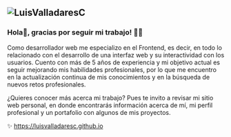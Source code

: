 ![LuisValladaresC](https://github.com/LuisValladaresC/luisvalladaresc/assets/46798812/d2326bfb-8013-46df-8849-0977beef9693)
---

### Hola👋, gracias por seguir mi trabajo! 🧑‍💻
Como desarrollador web me especializo en el Frontend, es decir, en todo lo relacionado con el desarrollo de una interfaz web y su interactividad con los usuarios. Cuento con más de 5 años de experiencia y mi objetivo actual es seguir mejorando mis habilidades profesionales, por lo que me encuentro en la actualización continua de mis conocimientos y en la búsqueda de nuevos retos profesionales.

¿Quieres conocer más acerca mi trabajo? Pues te invito a revisar mi sitio web personal, en donde encontrarás información acerca de mí, mi perfil profesional y un portafolio con algunos de mis proyectos.

✨ https://luisvalladaresc.github.io
